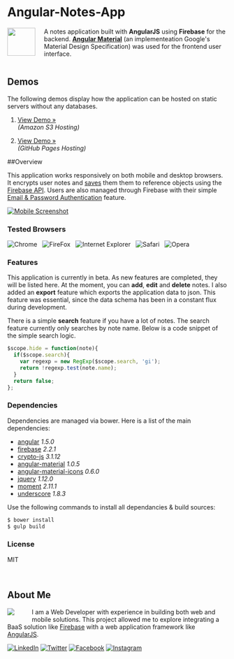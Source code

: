 # Angular-Notes-App

<img src="http://www.edrodriguez.com/notes/img/readme/icon.png?v1" width="64" height="64" align="left" style="margin:0px 20px 10px 0px" />

A notes application built with **AngularJS** using **Firebase** for the backend. **[Angular Material](https://material.angularjs.org/)** (an implementeation Google's Material Design Specification) was used for the frontend user interface.

<div style="clear:both"></div>

## Demos

The following demos display how the application can be hosted on static servers without any databases.

1. [View Demo &raquo;](http://www.edrodriguez.com/notes/#/signup)  
_(Amazon S3 Hosting)_

2. [View Demo &raquo;](http://rockrockinit.github.io/angular-notes-app/#signup)  
_(GitHub Pages Hosting)_

##Overview

This application works responsively on both mobile and desktop browsers. It encrypts user notes and [saves](https://www.firebase.com/docs/web/guide/saving-data.html) them them to reference objects using the [Firebase API](https://www.firebase.com/docs/web/api/). Users are also managed through Firebase with their simple [Email & Password Authentication](https://www.firebase.com/docs/web/guide/login/password.html) feature.

[![Mobile Screenshot](http://www.edrodriguez.com/notes/img/readme/screenshot.png?v1)](http://www.edrodriguez.com/notes/#/signup)

### Tested Browsers

![Chrome](http://www.edrodriguez.com/img/icons/chrome.png)&nbsp;&nbsp;
![FireFox](http://www.edrodriguez.com/img/icons/firefox.png)&nbsp;&nbsp;
![Internet Explorer](http://www.edrodriguez.com/img/icons/ie.png)&nbsp;&nbsp;
![Safari](http://www.edrodriguez.com/img/icons/safari.png)&nbsp;&nbsp;
![Opera](http://www.edrodriguez.com/img/icons/opera.png)&nbsp;&nbsp;

### Features
This application is currently in beta. As new features are completed, they will be listed here. At the moment, you can **add**, **edit** and **delete** notes. I also added an **export** feature which exports the application data to json. This feature was essential, since the data schema has been in a constant flux during development.

There is a simple **search** feature if you have a lot of notes. The search feature currently only searches by note name. Below is a code snippet of the simple search logic.

```js
$scope.hide = function(note){
  if($scope.search){
    var regexp = new RegExp($scope.search, 'gi');
    return !regexp.test(note.name);
  }
  return false;
};
```

### Dependencies

Dependencies are managed via bower. Here is a list of the main dependencies:

* [angular](https://code.angularjs.org/1.5.0/docs/api) *1.5.0*
* [firebase](https://www.firebase.com/docs/web/api/) *2.2.1*
* [crypto-js](http://cryptojs.altervista.org/api/) *3.1.12*
* [angular-material](https://material.angularjs.org/latest/api/) *1.0.5*
* [angular-material-icons](https://klarsys.github.io/angular-material-icons/) *0.6.0*
* [jquery](https://api.jquery.com/) *1.12.0*
* [moment](http://momentjs.com/docs/) *2.11.1*
* [underscore](http://underscorejs.org/) *1.8.3*

Use the following commands to install all dependancies & build sources:

```sh
$ bower install
$ gulp build
```

### License

MIT

<br />

## About Me
<a href="http://www.edrodriguez.com/"><img src="http://www.edrodriguez.com/img/icons/ed.png" align="left" style="margin:0px 40px 10px 0px" /></a>
I am a Web Developer with experience in building both web and mobile solutions. This project allowed me to explore integrating a BaaS solution like [Firebase](https://www.firebase.com/docs/web/api/) with a web application framework like [AngularJS](https://code.angularjs.org/1.5.0/docs/api).

[![LinkedIn](http://www.edrodriguez.com/img/icons/linkedin.gif)](https://www.linkedin.com/in/edhome)
[![Twitter](http://www.edrodriguez.com/img/icons/twitter.gif)](https://twitter.com/edwinrodriguez)
[![Facebook](http://www.edrodriguez.com/img/icons/facebook.gif)](https://www.facebook.com/ed.home)
[![Instagram](http://www.edrodriguez.com/img/icons/instagram.gif)](https://www.instagram.com/rockrockinit/)

<br />
<br />

